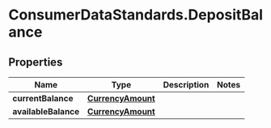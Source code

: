 # ConsumerDataStandards.DepositBalance

## Properties
Name | Type | Description | Notes
------------ | ------------- | ------------- | -------------
**currentBalance** | [**CurrencyAmount**](CurrencyAmount.md) |  | 
**availableBalance** | [**CurrencyAmount**](CurrencyAmount.md) |  | 



